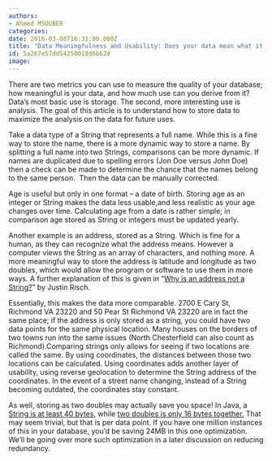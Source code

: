 ```yaml
---
authors:
- Ahmed MSOUBER
categories:
date: 2016-03-08T16:31:00.000Z
title: "Data Meaningfulness and Usability: Does your data mean what it says?"
id: 5a267e57dd54250018d6b62d
image: 
---
```


There are two metrics you can use to measure the quality of your database; how meaningful is your data, and how much use can you derive from it? Data’s most basic use is storage. The second, more interesting use is analysis. The goal of this article is to understand how to store data to maximize the analysis on the data for future uses.

Take a data type of a String that represents a full name. While this is a fine way to store the name, there is a more dynamic way to store a name. By splitting a full name into two Strings, comparisons can be more dynamic. If names are duplicated due to spelling errors (Jon Doe versus John Doe) then a check can be made to determine the chance that the names belong to the same person.  Then the data can be manually corrected.

Age is useful but only in one format – a date of birth. Storing age as an integer or String makes the data less usable,and less realistic as your age changes over time. Calculating age from a date is rather simple; in comparison age stored as String or integers must be updated yearly.

Another example is an address, stored as a String. Which is fine for a human, as they can recognize what the address means. However a computer views the String as an array of characters, and nothing more. A more meaningful way to store the address is latitude and longitude as two doubles, which would allow the program or software to use them in more ways. A further explanation of this is given in “[Why is an address not a String?](https://blog.ippon.tech/blog/address-not-string-applying-concepts-data-meaningfulness-usefulness/)” by Justin Risch.

Essentially, this makes the data more comparable. 2700 E Cary St, Richmond VA 23220 and 50 Pear St Richmond VA 23220 are in fact the same place; if the address is only stored as a string, you could have two data points for the same physical location. Many houses on the borders of two towns run into the same issues (North Chesterfield can also count as Richmond).Comparing strings only allows for seeing if two locations are called the same. By using coordinates, the distances between those two locations can be calculated. Using coordinates adds another layer of usability, using reverse geolocation to determine the String address of the coordinates. In the event of a street name changing, instead of a String becoming outdated, the coordinates stay constant.

As well, storing as two doubles may actually save you space! In Java, a </span>[<span style="font-weight: 400;">String is at least 40 bytes</span>](http://www.javaworld.com/article/2077496/testing-debugging/java-tip-130--do-you-know-your-data-size-.html), while </span>[<span style="font-weight: 400;">two doubles is only 16 bytes together.](http://www.javacamp.org/javaI/primitiveTypes.html) That may seem trivial, but that is per data point. If you have one million instances of this in your database, you’d be saving 24MB in this one optimization. We’ll be going over more such optimization in a later discussion on reducing redundancy.
